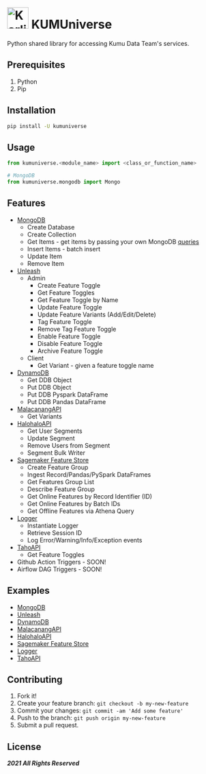 # <img src="./assets/karlito.png" alt="Karlito" width="50"/> KUMUniverse
Python shared library for accessing Kumu Data Team's services.

## Prerequisites
1. Python
2. Pip

## Installation
```bash
pip install -U kumuniverse
```

## Usage
```python
from kumuniverse.<module_name> import <class_or_function_name>

# MongoDB
from kumuniverse.mongodb import Mongo
```

## Features
* [MongoDB](./kumuniverse/mongodb/__init__.py)
    * Create Database
    * Create Collection
    * Get Items - get items by passing your own MongoDB [queries](https://www.tutorialspoint.com/python_data_access/python_mongodb_query.htm)
    * Insert Items - batch insert
    * Update Item
    * Remove Item
* [Unleash](./kumuniverse/unleash/__init__.py)
    * Admin
        * Create Feature Toggle
        * Get Feature Toggles
        * Get Feature Toggle by Name
        * Update Feature Toggle
        * Update Feature Variants (Add/Edit/Delete)
        * Tag Feature Toggle
        * Remove Tag Feature Toggle
        * Enable Feature Toggle
        * Disable Feature Toggle
        * Archive Feature Toggle
    * Client
        * Get Variant - given a feature toggle name
* [DynamoDB](./kumuniverse/dynamodb/__init__.py)
    * Get DDB Object
    * Put DDB Object
    * Put DDB Pyspark DataFrame
    * Put DDB Pandas DataFrame
* [MalacanangAPI](./kumuniverse/malacanang_api/__init__.py)
    * Get Variants
* [HalohaloAPI](./kumuniverse/halohalo_api/__init__.py)
    * Get User Segments
    * Update Segment
    * Remove Users from Segment
    * Segment Bulk Writer
* [Sagemaker Feature Store](./kumuniverse/sagemaker_feature_store/__init__.py)
    * Create Feature Group
    * Ingest Record/Pandas/PySpark DataFrames
    * Get Features Group List
    * Describe Feature Group
    * Get Online Features by Record Identifier (ID)
    * Get Online Features by Batch IDs
    * Get Offline Features via Athena Query
* [Logger](./kumuniverse/logger/__init__.py)
    * Instantiate Logger
    * Retrieve Session ID
    * Log Error/Warning/Info/Exception events
* [TahoAPI](./kumuniverse/taho_api/__init__.py)
    * Get Feature Toggles
* Github Action Triggers - SOON!
* Airflow DAG Triggers - SOON!


## Examples
* [MongoDB](./examples/mongodb.py)
* [Unleash](./examples/unleash.py)
* [DynamoDB](./examples/dynamodb.py)
* [MalacanangAPI](./examples/malacanang_api.py)
* [HalohaloAPI](./examples/halohalo_api.py)
* [Sagemaker Feature Store](./examples/sagemaker_feature_store.py)
* [Logger](./examples/logger.py)
* [TahoAPI](./examples/taho_api.py)


## Contributing
1. Fork it!
2. Create your feature branch: `git checkout -b my-new-feature`
3. Commit your changes: `git commit -am 'Add some feature'`
4. Push to the branch: `git push origin my-new-feature`
5. Submit a pull request.

## License
***2021 All Rights Reserved***
